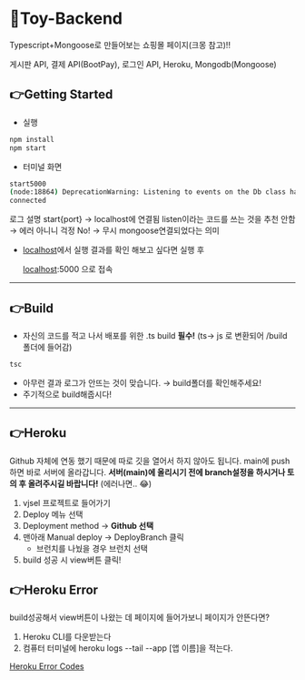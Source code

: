 # 👋**Toy-Backend**

Typescript+Mongoose로 만들어보는 쇼핑몰 페이지(크몽 참고)!!

게시판 API, 결제  API(BootPay), 로그인 API, Heroku, Mongodb(Mongoose)

## 👉**Getting Started**

- 실행

```bash
npm install
npm start
```

- 터미널 화면

```bash
start5000
(node:18864) DeprecationWarning: Listening to events on the Db class has been deprecated and will be removed in the next major version.
connected
```

로그 설명
start{port} → localhost에 연결됨
listen이라는 코드를 쓰는 것을 추천 안함 → 에러 아니니 걱정 No! → 무시
mongoose연결되었다는 의미

- [localhost](http://localhost)에서 실행 결과를 확인 해보고 싶다면 실행 후

    [localhost](http://localhost:5000/):5000 으로 접속

---

## 👉Build

- 자신의 코드를 적고 나서 배포를 위한 .ts build **필수!** (ts→ js 로 변환되어 /build 폴더에 들어감)

```bash
tsc 
```

- 아무런 결과 로그가 안뜨는 것이 맞습니다. → build폴더를 확인해주세요!
- 주기적으로 build해줍시다!

---

## 👉Heroku

Github 자체에 연동 했기 때문에 따로 깃을 열어서 하지 않아도 됩니다. main에 push하면 바로 서버에  올라갑니다.
**서버(main)에 올리시기 전에 branch설정을 하시거나 토의 후 올려주시길 바랍니다!** (에러나면.. 😂)

1. vjsel 프로젝트로 들어가기
2. Deploy 메뉴 선택
3. Deployment method → **Github 선택**
4. 맨아래 Manual deploy → DeployBranch 클릭
    - 브런치를 나눴을 경우 브런치 선택
5. build 성공 시 view버튼 클릭!

## 👉Heroku Error

build성공해서 view버튼이 나왔는 데 페이지에 들어가보니 페이지가 안뜬다면?

1. Heroku CLI를 다운받는다
2. 컴퓨터 터미널에 heroku logs --tail --app [앱 이름]을 적는다.

[Heroku Error Codes](https://devcenter.heroku.com/articles/error-codes#h10-app-crashed)